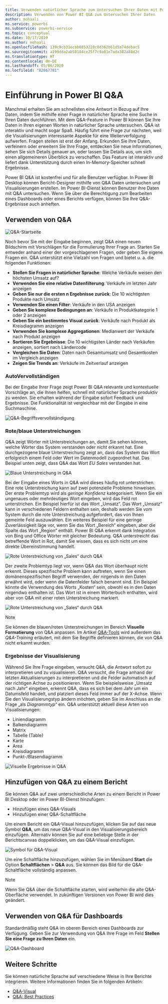 ```yaml
---
title: Verwenden natürlicher Sprache zum Untersuchen Ihrer Daten mit Power BI Q&A
description: Verwenden von Power BI Q&A zum Untersuchen Ihrer Daten
author: mohaali
ms.service: powerbi
ms.subservice: powerbi-service
ms.topic: conceptual
ms.date: 10/17/2019
ms.author: mohaali
ms.openlocfilehash: 139c9cb31ecbb6853228c0d362b61d5a74debac5
ms.sourcegitcommit: a199dda2ab50184ce25f7c9a01e7ada382a88d2c
ms.translationtype: HT
ms.contentlocale: de-DE
ms.lasthandoff: 05/06/2020
ms.locfileid: "82867781"
---
```

# <a name="intro-to-power-bi-qa"></a>Einführung in Power BI Q&A

Manchmal erhalten Sie am schnellsten eine Antwort in Bezug auf Ihre Daten, indem Sie mithilfe einer Frage in natürlicher Sprache eine Suche in Ihren Daten durchführen. Mit dem Q&A-Feature in Power BI können Sie Ihre Daten in Ihren eigenen Worten in natürlicher Sprache untersuchen. Q&A ist interaktiv und macht sogar Spaß. Häufig führt eine Frage zur nächsten, weil die Visualisierungen interessante Aspekte für eine Weiterverfolgung aufwerfen. Fragen stellen ist erst der Anfang. Erkunden Sie Ihre Daten, verfeinern oder erweitern Sie Ihre Frage, entdecken Sie neue Informationen, sehen Sie sich Details genauer an, oder lassen Sie Details aus, um sich einen allgemeineren Überblick zu verschaffen. Das Feature ist interaktiv und liefert dank Unterstützung durch einen In-Memory-Speicher schnell Ergebnisse. 

Power BI Q&A ist kostenfrei und für alle Benutzer verfügbar. In Power BI Desktop können Bericht-Designer mithilfe von Q&A Daten untersuchen und Visualisierungen erstellen. Im Power BI-Dienst können Benutzer ihre Daten mit Q&A untersuchen. Wenn Sie über die Berechtigung zum Bearbeiten eines Dashboards oder eines Berichts verfügen, können Sie Ihre Q&A-Ergebnisse auch anheften.

## <a name="how-to-use-qa"></a>Verwenden von Q&A

![Q&A-Startseite](media/qna-visual.png)

Noch bevor Sie mit der Eingabe beginnen, zeigt Q&A einen neuen Bildschirm mit Vorschlägen für die Formulierung Ihrer Frage an. Starten Sie entweder anhand einer der vorgeschlagenen Fragen, oder geben Sie eigene Fragen ein. Q&A unterstützt eine Vielzahl von Fragen und bietet u. a. die folgenden Funktionen:

- **Stellen Sie Fragen in natürlicher Sprache**: Welche Verkäufe weisen den höchsten Umsatz auf?
- **Verwenden Sie eine relative Datenfilterung**: Verkäufe im letzten Jahr anzeigen
- **Geben Sie nur die ersten n Ergebnisse zurück**: Die 10 wichtigsten Produkte nach Umsatz
- **Verwenden Sie einen Filter**: Verkäufe in den USA anzeigen
- **Geben Sie komplexe Bedingungen an**: Verkäufe in Produktkategorie 1 oder 2 anzeigen
- **Geben Sie ein bestimmtes Visual zurück**: Verkäufe nach Produkt als Kreisdiagramm anzeigen
- **Verwenden Sie komplexe Aggregationen**: Medianwert der Verkäufe nach Produkt anzeigen
- **Sortieren Sie Ergebnisse**: Die 10 wichtigsten Länder nach Verkäufen anzeigen, sortiert nach Ländercode
- **Vergleichen Sie Daten**: Daten nach Gesamtumsatz und Gesamtkosten im Vergleich anzeigen
- **Zeigen Sie Trends an**: Verkäufe im Zeitverlauf anzeigen

### <a name="autocomplete"></a>AutoVervollständigen

Bei der Eingabe Ihrer Frage zeigt Power BI Q&A relevante und kontextuelle Vorschläge an, die Ihnen helfen, schnell mit natürlicher Sprache produktiv zu werden. Sie erhalten während der Eingabe sofort Feedback und Ergebnisse. Die Funktionalität ist vergleichbar mit der Eingabe in eine Suchmaschine.

![Q&A-Begriffsvervollständigung](media/qna-suggestion-phrase-completion.png)

### <a name="redblue-underlines"></a>Rote/blaue Unterstreichungen

Q&A zeigt Wörter mit Unterstreichungen an, damit Sie sehen können, welche Wörter das System verstanden oder nicht erkannt hat. Eine durchgezogene blaue Unterstreichung zeigt an, dass das System das Wort erfolgreich einem Feld oder Wert im Datenmodell zugeordnet hat. Das Beispiel unten zeigt, dass Q&A das Wort *EU Sales* verstanden hat.

![Blaue Unterstreichung in Q&A](media/qna-blue-underline.png)

Bei der Eingabe eines Worts in Q&A wird dieses häufig rot unterstrichen. Eine rote Unterstreichung kann auf zwei potenzielle Probleme hinweisen. Der erste Problemtyp wird als *geringe Konfidenz* kategorisiert. Wenn Sie ein ungenaues oder mehrdeutiges Wort eingeben, wird das Feld rot unterstrichen. Ein Beispiel hierfür ist das Wort „Umsatz“. Das Wort „Umsatz“ kann in verschiedenen Feldern enthalten sein, deshalb werden Sie vom System durch die rote Unterstreichung aufgefordert, das von Ihnen gemeinte Feld auszuwählen. Ein weiteres Beispiel für eine geringe Zuverlässigkeit läge vor, wenn Sie das Wort „Bereich“ eingeben, aber die Spalte das Wort „Region“ enthält. Power BI Q&A erkennt dank Integration von Bing und Office Wörter mit gleicher Bedeutung. Q&A unterstreicht das betreffende Wort in Rot, damit Sie wissen, dass es sich nicht um eine direkte Übereinstimmung handelt.

![Rote Unterstreichung von „Sales“ durch Q&A](media/qna-red-underline-sales.png)

Der zweite Problemtyp liegt vor, wenn Q&A das Wort überhaupt nicht erkennt. Dieses spezifische Problem kann auftreten, wenn Sie einen domänenspezifischen Begriff verwenden, der nirgends in den Daten erwähnt wird, oder wenn die Datenfelder falsch benannt sind. Ein Beispiel könnte die Verwendung des Worts „Kosten“ sein, obwohl es in den Daten nirgendwo enthalten ist. Das Wort ist in einem Wörterbuch enthalten, wird aber von Q&A mit einer roten Unterstreichung markiert.

![Rote Unterstreichung von „Sales“ durch Q&A](media/qna-red-underline-costs.png)

> [!NOTE]
> Sie können die blauen/roten Unterstreichungen im Bereich **Visuelle Formatierung** von Q&A anpassen. Im Artikel [Q&A-Tools](q-and-a-tooling-teach-q-and-a.md) wird außerdem das *Q&A-Training* erläutert, mit dem Sie Begriffe definieren können, die von Q&A nicht erkannt wurden.

### <a name="visualization-results"></a>Ergebnisse der Visualisierung

Während Sie Ihre Frage eingeben, versucht Q&A, die Antwort sofort zu interpretieren und zu visualisieren. Q&A versucht, die Frage anhand der letzten Aktualisierungen zu interpretieren und die Felder automatisch auf der richtigen Achse zu positionieren. Wenn Sie beispielsweise „Umsatz nach Jahr“ eingeben, erkennt Q&A, dass es sich bei dem Jahr um ein Datumsfeld handelt, und platziert dieses Feld immer auf der X-Achse. Wenn Sie den Visualisierungstyp ändern möchten, geben Sie im Anschluss an die Frage „als *Diagrammtyp*“ ein. Q&A unterstützt aktuell diese Arten von Visualisierungen:

- Liniendiagramm
- Balkendiagramm
- Matrix
- Tabelle (Table)
- Karte
- Area
- Kreisdiagramm
- Punkt-/Blasendiagramm
 
![Visuelle Ergebnisse in Q&A](media/qna-visual-results-date.png)

## <a name="add-qa-to-a-report"></a>Hinzufügen von Q&A zu einem Bericht

Sie können Q&A auf zwei unterschiedliche Arten zu einem Bericht in Power BI Desktop oder im Power BI-Dienst hinzufügen:

- Hinzufügen eines Q&A-Visuals
- Hinzufügen einer Q&A-Schaltfläche

Um einem Bericht ein Q&A-Visual hinzuzufügen, klicken Sie auf das neue Symbol **Q&A**, um das neue Q&A-Visual in den Visualisierungsbereich einzufügen. Alternativ können Sie auf eine beliebige Stelle in der Berichtscanvas doppelklicken, um das Q&A-Visual einzufügen.

![Symbol für Q&A-Visual](media/qna-visual-icon.png)

Um eine Schaltfläche hinzuzufügen, wählen Sie im Menüband **Start** die Option **Schaltflächen** > **Q&A** aus. Sie können das Bild für die Q&A-Schaltfläche vollständig anpassen.

> [!NOTE]
> Wenn Sie Q&A über die Schaltfläche starten, wird weiterhin die alte Q&A-Oberfläche verwendet. In zukünftigen Versionen von Power BI wird dies geändert.

## <a name="use-qa-for-dashboards"></a>Verwenden von Q&A für Dashboards

Standardmäßig steht Q&A im oberen Bereich eines Dashboards zur Verfügung. Geben Sie zur Verwendung von Q&A Ihre Frage im Feld **Stellen Sie eine Frage zu Ihren Daten** ein.

![Q&A-Dashboard](media/qna-dashboard.png)

## <a name="next-steps"></a>Weitere Schritte

Sie können natürliche Sprache auf verschiedene Weise in Ihre Berichte integrieren. Weitere Informationen finden Sie in folgenden Artikeln:

* [Q&A-Visual](../visuals/power-bi-visualization-q-and-a.md)
* [Q&A: Best Practices](q-and-a-best-practices.md)
